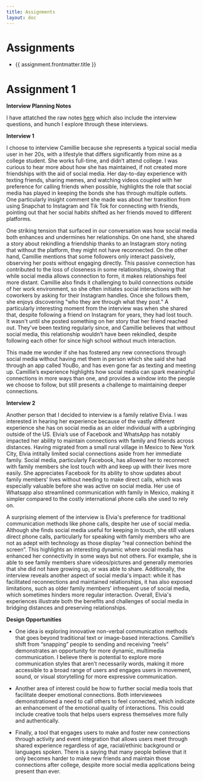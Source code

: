 ```yaml
---
title: Assignments
layout: doc
---
```


<script setup>
  import {data as assignments} from './assignments/assignments.data';
  import { withBase } from 'vitepress';
</script>
# Assignments 


<ul v-if="assignments.length > 0">
  <li v-for="assignment of assignments">
    <a :href="withBase(assignment.url)">{{ assignment.frontmatter.title }}</a>
  </li>
</ul>



# Assignment 1

**Interview Planning Notes**

I have attatched the raw notes [here](https://docs.google.com/document/d/1OnQPIjzWuRLGWcP7arN_g1hScMbGfCl9BtDwdlr3TEw/edit?usp=sharing) which also include the interview questions, and hunch I explore through these interviews. 

**Interview 1** 



I choose to interview Camillie because she represents a typical social media user in her 20s, with a lifestyle that differs significantly from mine as a college student. She works full-time, and didn’t attend college. I was curious to hear more about how she has maintained, if not created more friendships with the aid of social media. Her day-to-day experience with texting friends, sharing memes, and watching videos coupled with her preference for calling friends when possible, highlights the role that social media has played in keeping the bonds she has through multiple outlets. One particularly insight comment she made was about her transition from using Snapchat to Instagram and Tik Tok for connecting with friends, pointing out that her social habits shifted as her friends moved to different platforms. 

One striking tension that surfaced in our conversation was how social media both enhances and undermines her relationships. On one hand, she shared a story about rekindling a friendship thanks to an Instagram story noting that without the platform, they might not have reconnected. On the other hand, Camillie mentions that some followers only interact passively, observing her posts without engaging directly. This passive connection has contributed to the loss of closeness in some relationships, showing that while social media allows connection to form, it makes relationships feel more distant. Camillie also finds it challenging to build connections outside of her work environment, so she often initiates social interactions with her coworkers by asking for their Instagram handles. Once she follows them, she enjoys discovering "who they are through what they post." A particularly interesting moment from the interview was when she shared that, despite following a friend on Instagram for years, they had lost touch. It wasn't until she posted something on her story that her friend reached out. They've been texting regularly since, and Camillie believes that without social media, this relationship wouldn’t have been rekindled, despite following each other for since high school without much interaction.

This made me wonder if she has fostered any new connections through social media without having met them in person which she said she had through an app called YouBo, and has even gone far as texting and meeting up. Camillie’s experience highlights how social media can spark meaningful connections in more ways than one, and provides a window into the people we choose to follow, but still presents a challenge to maintaining deeper connections. 

**Interview 2** 

Another person that I decided to interview is a family relative Elvia. I was interested in hearing her experience because of the vastly different experience she has on social media as an older individual with a upbringing outside of the US. Elvia’s use of Facebook and WhatsApp has notably impacted her ability to maintain connections with family and friends across distances. Having migrated from a small rural village in Mexico to New York City, Elvia intitally limited social connections aside from her immediate family. Social media, particularly Facebook, has allowed her to reconnect with family members she lost touch with and keep up with their lives more easily. She appreciates Facebook for its ability to show updates about family members’ lives without needing to make direct calls, which was especially valuable before she was active on social media. Her use of Whatsapp also streamlined communication with family in Mexico, making it simpler compared to the costly international phone calls she used to rely on. 

A surprising element of the interview is Elvia's preference for traditional communication methods like phone calls, despite her use of social media. Although she finds social media useful for keeping in touch, she still values direct phone calls, particularly for speaking with family members who are not as adept with technology as those display “real connection behind the screen”. This highlights an interesting dynamic where social media has enhanced her connectivity in some ways but not others. For example, she is able to see family members share videos/pictures and generally memories that she did not have growing up, or was able to share. Additionally, the interview reveals another aspect of social media's impact: while it has facilitated reconnections and maintained relationships, it has also exposed limitations, such as older family members' infrequent use of social media, which sometimes hinders more regular interaction. Overall, Elvia's experiences illustrate both the benefits and challenges of social media in bridging distances and preserving relationships.

**Design Opportunities** 
- One idea is exploring innovative non-verbal communication methods that goes beyond traditional text or image-based interactions. Camillie’s shift from “snapping” people to sending and receiving “reels” demonstrates an opportunity for more dynamic, multimedia communication. I believe there is potential to explore more communication styles that aren’t necessarily words, making it more accessible to a broad range of users and engages users in movement, sound, or visual storytelling for more expressive communication. 

-  Another area of interest could be how to further social media tools that facilitate deeper emotional connections. Both interviewees demonstrationed a need to call others to feel connected, which indicate an enhancement of the emotional quality of interactions. This could include creative tools that helps users express themselves more fully and authentically. 

- Finally, a tool that engages users to make and foster new connections through activity and event integration that allows users meet through shared experience regardless of age, racial/ethinic background or languages spoken. There is a saying that many people believe that it only becomes harder to make new friends and maintain those connections after college, despite more social media applications being present than ever. 